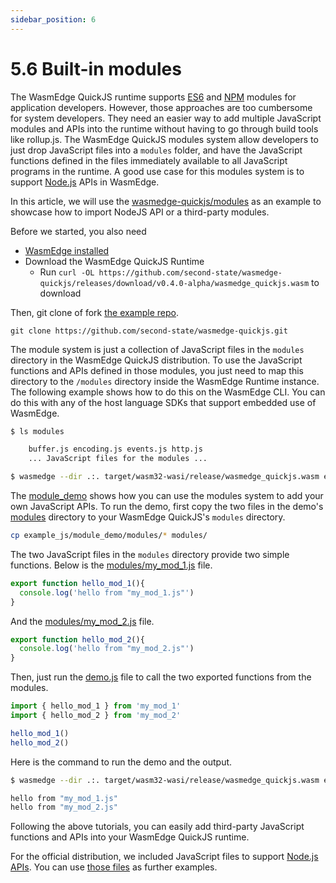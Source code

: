 ```yaml
---
sidebar_position: 6
---
```


# 5.6 Built-in modules

The WasmEdge QuickJS runtime supports [ES6](es6.md) and [NPM](npm.md) modules for application developers. However, those approaches are too cumbersome for system developers. They need an easier way to add multiple JavaScript modules and APIs into the runtime without having to go through build tools like rollup.js. The WasmEdge QuickJS modules system allow developers to just drop JavaScript files into a `modules` folder, and have the JavaScript functions defined in the files immediately available to all JavaScript programs in the runtime. A good use case for this modules system is to support [Node.js](nodejs.md) APIs in WasmEdge.

In this article, we will use the [wasmedge-quickjs/modules](https://github.com/second-state/wasmedge-quickjs/tree/main/modules) as an example to showcase how to import NodeJS API or a third-party modules.

Before we started, you also need 

* [WasmEdge installed](docs/build-and-run/install.md)
* Download the WasmEdge QuickJS Runtime
    * Run `curl -OL https://github.com/second-state/wasmedge-quickjs/releases/download/v0.4.0-alpha/wasmedge_quickjs.wasm` to download 
 
Then, git clone of fork [the example repo](https://github.com/second-state/wasmedge-quickjs).

```
git clone https://github.com/second-state/wasmedge-quickjs.git
```
The module system is just a collection of JavaScript files in the `modules` directory in the WasmEdge QuickJS distribution. To use the JavaScript functions and APIs defined in those modules, you just need to map this directory to the `/modules` directory inside the WasmEdge Runtime instance. The following example shows how to do this on the WasmEdge CLI. You can do this with any of the host language SDKs that support embedded use of WasmEdge.

```bash
$ ls modules

    buffer.js encoding.js events.js http.js
    ... JavaScript files for the modules ...

$ wasmedge --dir .:. target/wasm32-wasi/release/wasmedge_quickjs.wasm example_js/hello.js WasmEdge Runtime
```

The [module_demo](https://github.com/second-state/wasmedge-quickjs/tree/main/example_js/module_demo) shows how you can use the modules system to add your own JavaScript APIs. To run the demo, first copy the two files in the demo's [modules](https://github.com/second-state/wasmedge-quickjs/tree/main/example_js/module_demo/modules) directory to your WasmEdge QuickJS's `modules` directory.

```bash
cp example_js/module_demo/modules/* modules/
```

The two JavaScript files in the `modules` directory provide two simple functions. Below is the [modules/my_mod_1.js](https://github.com/second-state/wasmedge-quickjs/blob/main/example_js/module_demo/modules/my_mod_1.js) file.

```javascript
export function hello_mod_1(){
  console.log('hello from "my_mod_1.js"')
}
```

And the [modules/my_mod_2.js](https://github.com/second-state/wasmedge-quickjs/blob/main/example_js/module_demo/modules/my_mod_2.js) file.

```javascript
export function hello_mod_2(){
  console.log('hello from "my_mod_2.js"')
}
```

Then, just run the [demo.js](https://github.com/second-state/wasmedge-quickjs/blob/main/example_js/module_demo/demo.js) file to call the two exported functions from the modules.

```javascript
import { hello_mod_1 } from 'my_mod_1'
import { hello_mod_2 } from 'my_mod_2'

hello_mod_1()
hello_mod_2()
```

Here is the command to run the demo and the output.

```bash
$ wasmedge --dir .:. target/wasm32-wasi/release/wasmedge_quickjs.wasm example_js/module_demo/demo.js

hello from "my_mod_1.js"
hello from "my_mod_2.js"
```

Following the above tutorials, you can easily add third-party JavaScript functions and APIs into your WasmEdge QuickJS runtime.

 For the official distribution, we included JavaScript files to support [Node.js APIs](nodejs.md). You can use [those files](https://github.com/second-state/wasmedge-quickjs/tree/main/modules) as further examples.

